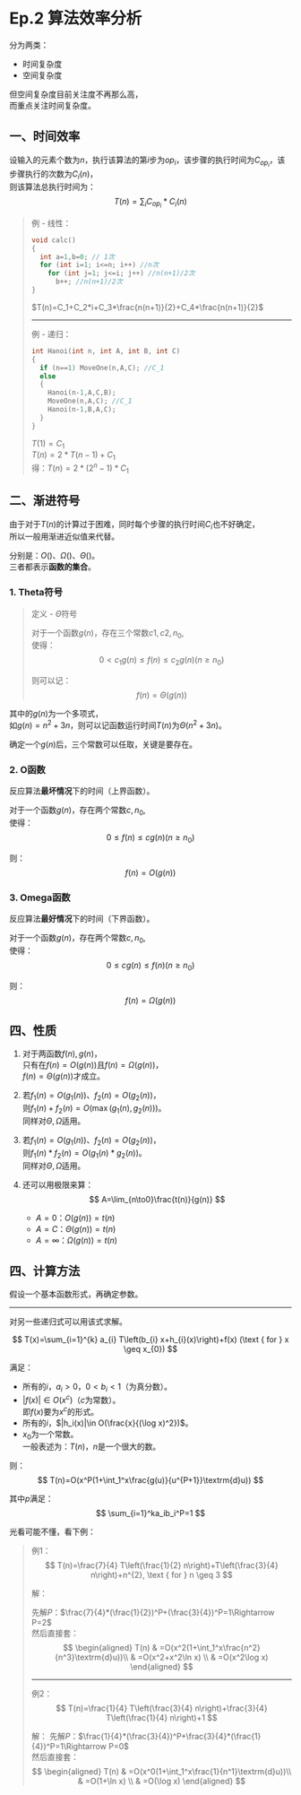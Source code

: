 # Ep.2 算法效率分析

分为两类：

* 时间复杂度
* 空间复杂度

但空间复杂度目前关注度不再那么高，  
而重点关注时间复杂度。

## 一、时间效率

设输入的元素个数为$n$，执行该算法的第$i$步为$op_i$，该步骤的执行时间为$C_{op_i}$，该步骤执行的次数为$C_i(n)$，  
则该算法总执行时间为：
$$
T(n)=\sum_i C_{op_i}*C_i(n)
$$

> 例 - 线性：
>
> ```c++
> void calc()
> {
>   int a=1,b=0; // 1次
>   for (int i=1; i<=n; i++) //n次
>     for (int j=1; j<=i; j++) //n(n+1)/2次
>       b++; //n(n+1)/2次
> }
> ```
>
> $T(n)=C_1+C_2*i+C_3*\frac{n(n+1)}{2}+C_4*\frac{n(n+1)}{2}$
>
> ---
>
> 例 - 递归：
>
> ```c++
> int Hanoi(int n, int A, int B, int C)
> {
>   if (n==1) MoveOne(n,A,C); //C_1
>   else
>   {
>     Hanoi(n-1,A,C,B);
>     MoveOne(n,A,C); //C_1
>     Hanoi(n-1,B,A,C);
>   }
> }
> ```
>
> $T(1)=C_1$  
> $T(n)=2*T(n-1)+C_1$  
> 得：$T(n)=2*(2^n-1)*C_1$

## 二、渐进符号

由于对于$T(n)$的计算过于困难，同时每个步骤的执行时间$C_i$也不好确定，  
所以一般用渐进近似值来代替。

分别是：$O()$、$\Omega()$、$\Theta()$。  
三者都表示**函数的集合**。

### 1. Theta符号

> 定义 - $\Theta$符号
>
> 对于一个函数$g(n)$，存在三个常数$c1,c2,n_0$,  
> 使得：
> $$
> 0<c_1g(n)\le f(n)\le c_2g(n) (n\ge n_0)
> $$
>
> 则可以记：
> $$
> f(n)=\Theta(g(n))
> $$

其中的$g(n)$为一个多项式，  
如$g(n)=n^2+3n$，则可以记函数运行时间$T(n)$为$\Theta(n^2+3n)$。

确定一个$g(n)$后，三个常数可以任取，关键是要存在。

### 2. O函数

反应算法**最坏情况**下的时间（上界函数）。

对于一个函数$g(n)$，存在两个常数$c,n_0$,  
使得：
$$
0\le f(n) \le cg(n) (n\ge n_0)
$$

则：
$$
f(n)=O(g(n))
$$

### 3. Omega函数

反应算法**最好情况**下的时间（下界函数）。

对于一个函数$g(n)$，存在两个常数$c,n_0$,  
使得：
$$
0\le cg(n) \le f(n) (n\ge n_0)
$$

则：
$$
f(n)=\Omega(g(n))
$$

## 四、性质

1. 对于两函数$f(n),g(n)$，  
   只有在$f(n)=O(g(n))$且$f(n)=\Omega(g(n))$，  
   $f(n)=\Theta(g(n))$才成立。
2. 若$f_1(n)=O(g_1(n))$、$f_2(n)=O(g_2(n))$，  
   则$f_1(n)+f_2(n)=O(\max(g_1(n),g_2(n)))$。  
   同样对$\Theta,\Omega$适用。
3. 若$f_1(n)=O(g_1(n))$、$f_2(n)=O(g_2(n))$，  
   则$f_1(n)*f_2(n)=O(g_1(n)*g_2(n))$。  
   同样对$\Theta,\Omega$适用。
4. 还可以用极限来算：
   $$
   A=\lim_{n\to0}\frac{t(n)}{g(n)}
   $$

   * $A=0$：$O(g(n))=t(n)$
   * $A=C$：$\Theta(g(n))=t(n)$
   * $A=\infty$：$\Omega(g(n))=t(n)$

## 四、计算方法

假设一个基本函数形式，再确定参数。

---

对另一些递归式可以用该式求解。

$$
T(x)=\sum_{i=1}^{k} a_{i} T\left(b_{i} x+h_{i}(x)\right)+f(x) (\text { for } x \geq x_{0})
$$

满足：

* 所有的$i$，$a_i>0$，$0<b_i<1$（为真分数）。
* $|f(x)|\in O(x^c)$（$c$为常数）。  
  即$f(x)$要为$x^c$的形式。
* 所有的$i$，$|h_i(x)|\in O(\frac{x}{(\log x)^2})$。
* $x_0$为一个常数。  
  一般表述为：$T(n)$，$n$是一个很大的数。

则：
$$
T(n)=O(x^P(1+\int_1^x\frac{g(u)}{u^{P+1}}\textrm{d}u))
$$

其中$p$满足：
$$
\sum_{i=1}^ka_ib_i^P=1
$$

光看可能不懂，看下例：
> 例1：
> $$
> T(n)=\frac{7}{4} T\left(\frac{1}{2} n\right)+T\left(\frac{3}{4} n\right)+n^{2}, \text { for } n \geq 3
> $$
>
> 解：  
>
> 先解$P$：$\frac{7}{4}*(\frac{1}{2})^P+(\frac{3}{4})^P=1\Rightarrow P=2$  
> 然后直接套：
> $$
> \begin{aligned}
> T(n) & =O(x^2(1+\int_1^x\frac{n^2}{n^3}\textrm{d}u))\\
> & =O(x^2+x^2\ln x) \\
> & =O(x^2\log x)
> \end{aligned}
> $$
>
> ---
>
> 例2：
> $$
> T(n)=\frac{1}{4} T\left(\frac{3}{4} n\right)+\frac{3}{4} T\left(\frac{1}{4} n\right)+1
> $$
>
> 解：
> 先解$P$：$\frac{1}{4}*(\frac{3}{4})^P+\frac{3}{4}*(\frac{1}{4})^P=1\Rightarrow P=0$  
> 然后直接套：
> $$
> \begin{aligned}
> T(n) & =O(x^0(1+\int_1^x\frac{1}{n^1}\textrm{d}u))\\
> & =O(1+\ln x) \\
> & =O(\log x)
> \end{aligned}
> $$
